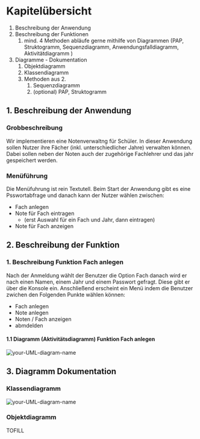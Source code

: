 # Kapitelübersicht

1. Beschreibung der Anwendung
2. Beschreibung der Funktionen
   1. mind. 4 Methoden abläufe gerne mithilfe von Diagrammen (PAP, Struktogramm, Sequenzdiagramm, Anwendungsfalldiagramm, Aktivitätdiagramm )
3. Diagramme - Dokumentation
   1. Objektdiagramm
   2. Klassendiagramm
   3. Methoden aus 2.
      1. Sequenzdiagramm
      2. (optional) PAP, Struktogramm

## 1. Beschreibung der Anwendung

### Grobbeschreibung 
Wir implementieren eine Notenverwaltng für Schüler. In dieser Anwendung sollen Nutzer ihre Fächer (inkl. unterschiedlicher Jahre) verwalten können. Dabei sollen neben der Noten auch der zugehörige Fachlehrer und das jahr gespeichert werden. 

### Menüführung
Die Menüfuhrung ist rein Textutell. Beim Start der Anwendung gibt es eine Psswortabfrage und danach kann der Nutzer wählen zwischen:
- Fach anlegen
- Note für Fach eintragen
  - (erst Auswahl für ein Fach und Jahr, dann eintragen)
- Note für Fach anzeigen

## 2. Beschreibung der Funktion

### 1. Beschreibung Funktion Fach anlegen
Nach der Anmeldung wählt der Benutzer die Option Fach danach wird er nach einen Namen, einem Jahr und einem Passwort gefragt. Diese gibt er über die Konsole ein.
Anschließend erscheint ein Menü indem die Benutzer zwichen den Folgenden Punkte wählen können:
- Fach anlegen
- Note anlegen
- Noten / Fach anzeigen
- abmdelden

#### 1.1 Diagramm (Aktivitätsdiagramm) Funktion Fach anlegen

![your-UML-diagram-name](https://www.plantuml.com/plantuml/proxy?cache=no&src=https://raw.githubusercontent.com/teach404W/agileProjekt_2_Java/main/Docs/Diagramme/AnwendungsFall_Fach_anlegen.iuml)

## 3. Diagramm Dokumentation


### Klassendiagramm

![your-UML-diagram-name](https://www.plantuml.com/plantuml/proxy?cache=no&src=https://raw.githubusercontent.com/teach404W/agileProjekt_2_Java/main/Docs/Diagramme/Klassendiagramm.iuml)


### Objektdiagramm
TOFILL

